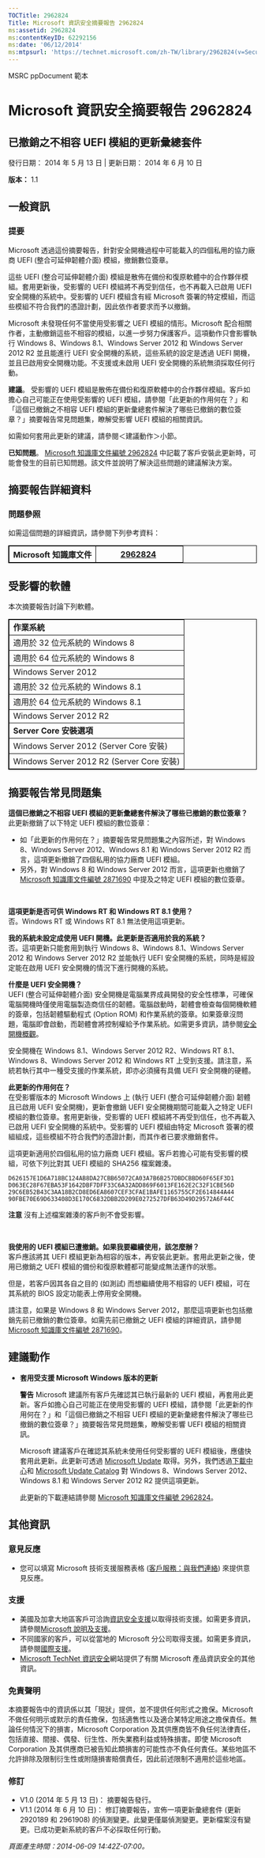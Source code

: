 ```yaml
---
TOCTitle: 2962824
Title: Microsoft 資訊安全摘要報告 2962824
ms:assetid: 2962824
ms:contentKeyID: 62292156
ms:date: '06/12/2014'
ms:mtpsurl: 'https://technet.microsoft.com/zh-TW/library/2962824(v=Security.10)'
---
```


MSRC ppDocument 範本

Microsoft 資訊安全摘要報告 2962824
==================================

已撤銷之不相容 UEFI 模組的更新彙總套件
--------------------------------------

發行日期： 2014 年 5 月 13 日 | 更新日期： 2014 年 6 月 10 日

**版本：**  1.1

一般資訊
--------

### 提要

Microsoft 透過這份摘要報告，針對安全開機過程中可能載入的四個私用的協力廠商 UEFI (整合可延伸韌體介面) 模組，撤銷數位簽章。

這些 UEFI (整合可延伸韌體介面) 模組是散佈在備份和復原軟體中的合作夥伴模組。套用更新後，受影響的 UEFI 模組將不再受到信任，也不再載入已啟用 UEFI 安全開機的系統中。受影響的 UEFI 模組含有經 Microsoft 簽署的特定模組，而這些模組不符合我們的憑證計劃，因此依作者要求而予以撤銷。

Microsoft 未發現任何不當使用受影響之 UEFI 模組的情形。Microsoft 配合相關作者，主動撤銷這些不相容的模組，以進一步努力保護客戶。這項動作只會影響執行 Windows 8、Windows 8.1、Windows Server 2012 和 Windows Server 2012 R2 並且能進行 UEFI 安全開機的系統，這些系統的設定是透過 UEFI 開機，並且已啟用安全開機功能。不支援或未啟用 UEFI 安全開機的系統無須採取任何行動。

**建議**。 受影響的 UEFI 模組是散佈在備份和復原軟體中的合作夥伴模組。客戶如擔心自己可能正在使用受影響的 UEFI 模組，請參閱「此更新的作用何在？」和「這個已撤銷之不相容 UEFI 模組的更新彙總套件解決了哪些已撤銷的數位簽章？」摘要報告常見問題集，瞭解受影響 UEFI 模組的相關資訊。

如需如何套用此更新的建議，請參閱＜建議動作＞小節。

**已知問題**。 [Microsoft 知識庫文件編號 2962824](https://support.microsoft.com/kb/2962824) 中記載了客戶安裝此更新時，可能會發生的目前已知問題。該文件並說明了解決這些問題的建議解決方案。

摘要報告詳細資料
----------------

<span id="sectionToggle0"></span>
### 問題參照

如需這個問題的詳細資訊，請參閱下列參考資料：

<p></p>
<table style="border:1px solid black;">
<colgroup>
<col width="50%" />
<col width="50%" />
</colgroup>
<thead>
<tr class="header">
<th style="border:1px solid black;" ><strong>Microsoft 知識庫文件</strong></th>
<th style="border:1px solid black;" ><a href="https://support.microsoft.com/kb/2962824">2962824</a> </th>
</tr>
</thead>
<tbody>
</tbody>
</table>
 

受影響的軟體
------------

<span id="sectionToggle1"></span>
本次摘要報告討論下列軟體。

<p></p>
<table style="border:1px solid black;">
<colgroup>
<col width="100%" />
</colgroup>
<tbody>
<tr class="odd">
<td style="border:1px solid black;"><strong>作業系統</strong></td>
</tr>
<tr class="even">
<td style="border:1px solid black;">適用於 32 位元系統的 Windows 8</td>
</tr>
<tr class="odd">
<td style="border:1px solid black;">適用於 64 位元系統的 Windows 8</td>
</tr>
<tr class="even">
<td style="border:1px solid black;">Windows Server 2012</td>
</tr>
<tr class="odd">
<td style="border:1px solid black;">適用於 32 位元系統的 Windows 8.1</td>
</tr>
<tr class="even">
<td style="border:1px solid black;">適用於 64 位元系統的 Windows 8.1</td>
</tr>
<tr class="odd">
<td style="border:1px solid black;">Windows Server 2012 R2</td>
</tr>
<tr class="even">
<td style="border:1px solid black;"><strong>Server Core 安裝選項</strong></td>
</tr>
<tr class="odd">
<td style="border:1px solid black;">Windows Server 2012 (Server Core 安裝)</td>
</tr>
<tr class="even">
<td style="border:1px solid black;">Windows Server 2012 R2 (Server Core 安裝)</td>
</tr>
</tbody>
</table>
  
摘要報告常見問題集  
------------------
  
<span id="sectionToggle2"></span>
**這個已撤銷之不相容 UEFI 模組的更新彙總套件解決了哪些已撤銷的數位簽章？**  
此更新撤銷了以下特定 UEFI 模組的數位簽章：
  
-   如「此更新的作用何在？」摘要報告常見問題集之內容所述，對 Windows 8、Windows Server 2012、Windows 8.1 和 Windows Server 2012 R2 而言，這項更新撤銷了四個私用的協力廠商 UEFI 模組。  
-   另外，對 Windows 8 和 Windows Server 2012 而言，這項更新也撤銷了 [Microsoft 知識庫文件編號 2871690](https://support.microsoft.com/kb/2871690) 中提及之特定 UEFI 模組的數位簽章。
  
 
  
**這項更新是否可供 Windows RT 和 Windows RT 8.1 使用？**  
否。Windows RT 或 Windows RT 8.1 無法使用這項更新。
  
**我的系統未設定成使用 UEFI 開機。此更新是否適用於我的系統？**  
否。這項更新只能套用到執行 Windows 8、Windows 8.1、Windows Server 2012 和 Windows Server 2012 R2 並能執行 UEFI 安全開機的系統，同時是經設定能在啟用 UEFI 安全開機的情況下進行開機的系統。
  
**什麼是 UEFI 安全開機？**  
UEFI (整合可延伸韌體介面) 安全開機是電腦業界成員開發的安全性標準，可確保電腦開機時僅使用電腦製造商信任的韌體。電腦啟動時，韌體會檢查每個開機軟體的簽章，包括韌體驅動程式 (Option ROM) 和作業系統的簽章。如果簽章沒問題，電腦即會啟動，而韌體會將控制權給予作業系統。如需更多資訊，請參閱[安全開機概觀](http://technet.microsoft.com/library/hh824987)。
  
安全開機在 Windows 8.1、Windows Server 2012 R2、Windows RT 8.1、Windows 8、Windows Server 2012 和 Windows RT 上受到支援。請注意，系統若執行其中一種受支援的作業系統，即亦必須擁有具備 UEFI 安全開機的硬體。
  
**此更新的作用何在？**  
在受影響版本的 Microsoft Windows 上 (執行 UEFI (整合可延伸韌體介面) 韌體且已啟用 UEFI 安全開機)，更新會撤銷 UEFI 安全開機期間可能載入之特定 UEFI 模組的數位簽章。套用更新後，受影響的 UEFI 模組將不再受到信任，也不再載入已啟用 UEFI 安全開機的系統中。受影響的 UEFI 模組由特定 Microsoft 簽署的模組組成，這些模組不符合我們的憑證計劃，而其作者已要求撤銷套件。
  
這項更新適用於四個私用的協力廠商 UEFI 模組。客戶若擔心可能有受影響的模組，可依下列比對其 UEFI 模組的 SHA256 檔案雜湊。
  
``` 
D626157E1D6A718BC124AB8DA27CBB65072CA03A7B6B257DBDCBBD60F65EF3D1  
D063EC28F67EBA53F1642DBF7DFF33C6A32ADD869F6013FE162E2C32F1CBE56D  
29C6EB52B43C3AA18B2CD8ED6EA8607CEF3CFAE1BAFE1165755CF2E614844A44  
90FBE70E69D633408D3E170C6832DBB2D209E0272527DFB63D49D29572A6F44C
```  
**注意** 沒有上述檔案雜湊的客戶則不會受影響。
  
 
  
**我使用的 UEFI 模組已遭撤銷。如果我要繼續使用，該怎麼辦？**  
客戶應該將其 UEFI 模組更新為相容的版本，再安裝此更新。套用此更新之後，使用已撤銷之 UEFI 模組的備份和復原軟體都可能變成無法運作的狀態。
  
但是，若客戶因其各自之目的 (如測試) 而想繼續使用不相容的 UEFI 模組，可在其系統的 BIOS 設定功能表上停用安全開機。
  
請注意，如果是 Windows 8 和 Windows Server 2012，那麼這項更新也包括撤銷先前已撤銷的數位簽章。如需先前已撤銷之 UEFI 模組的詳細資訊，請參閱 [Microsoft 知識庫文件編號 2871690](https://support.microsoft.com/kb/2871690)。
  
建議動作  
--------
  
<span id="sectionToggle3"></span>
-   **套用受支援 Microsoft Windows 版本的更新**
  
    **警告** Microsoft 建議所有客戶先確認其已執行最新的 UEFI 模組，再套用此更新。客戶如擔心自己可能正在使用受影響的 UEFI 模組，請參閱「此更新的作用何在？」和「這個已撤銷之不相容 UEFI 模組的更新彙總套件解決了哪些已撤銷的數位簽章？」摘要報告常見問題集，瞭解受影響 UEFI 模組的相關資訊。
  
    Microsoft 建議客戶在確認其系統未使用任何受影響的 UEFI 模組後，應儘快套用此更新。此更新可透過 [Microsoft Update](http://go.microsoft.com/fwlink/?linkid=40747) 取得。另外，我們透過[下載中心](http://www.microsoft.com/download/default.aspx)和 [Microsoft Update Catalog](http://go.microsoft.com/fwlink/?linkid=96155) 對 Windows 8、Windows Server 2012、Windows 8.1 和 Windows Server 2012 R2 提供這項更新。
  
    此更新的下載連結請參閱 [Microsoft 知識庫文件編號 2962824](https://support.microsoft.com/kb/2962824)。
  
其他資訊  
--------
  
<span id="sectionToggle4"></span>
### 意見反應
  
-   您可以填寫 Microsoft 技術支援服務表格 ([客戶服務：與我們連絡](http://support.microsoft.com/kb/?scid=sw;en;1257&showpage=1&ws=technet&sd=tech)) 來提供意見反應。
  
### 支援
  
-   美國及加拿大地區客戶可洽詢[資訊安全支援](http://go.microsoft.com/fwlink/?linkid=21131)以取得技術支援。如需更多資訊，請參閱[Microsoft 說明及支援](http://support.microsoft.com/)。  
-   不同國家的客戶，可以從當地的 Microsoft 分公司取得支援。如需更多資訊，請參閱[國際支援](http://go.microsoft.com/fwlink/?linkid=21155)。  
-   [Microsoft TechNet 資訊安全](http://go.microsoft.com/fwlink/?linkid=21132)網站提供了有關 Microsoft 產品資訊安全的其他資訊。
  
### 免責聲明
  
本摘要報告中的資訊係以其「現狀」提供，並不提供任何形式之擔保。Microsoft 不做任何明示或默示的責任擔保，包括適售性以及適合某特定用途之擔保責任。無論任何情況下的損害，Microsoft Corporation 及其供應商皆不負任何法律責任，包括直接、間接、偶發、衍生性、所失業務利益或特殊損害。即使 Microsoft Corporation 及其供應商已被告知此類損害的可能性亦不負任何責任。某些地區不允許排除及限制衍生性或附隨損害賠償責任，因此前述限制不適用於這些地區。
  
### 修訂
  
-   V1.0 (2014 年 5 月 13 日)： 摘要報告發行。  
-   V1.1 (2014 年 6 月 10 日)： 修訂摘要報告，宣佈一項更新彙總套件 (更新 2920189 和 2961908) 的偵測變更。此變更僅屬偵測變更。更新檔案沒有變更。已成功更新系統的客戶不必採取任何行動。
  
*頁面產生時間：2014-06-09 14:42Z-07:00。*
